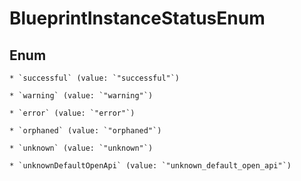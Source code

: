 
# BlueprintInstanceStatusEnum

## Enum


    * `successful` (value: `"successful"`)

    * `warning` (value: `"warning"`)

    * `error` (value: `"error"`)

    * `orphaned` (value: `"orphaned"`)

    * `unknown` (value: `"unknown"`)

    * `unknownDefaultOpenApi` (value: `"unknown_default_open_api"`)



